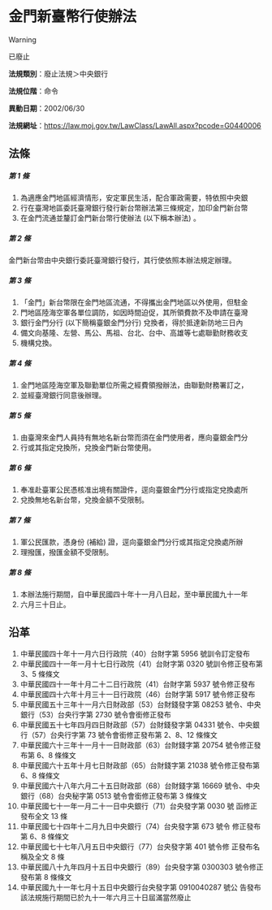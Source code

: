# 金門新臺幣行使辦法


> [!WARNING]
> 已廢止


**法規類別**：廢止法規＞中央銀行

**法規位階**：命令

**異動日期**：2002/06/30  

**法規網址**：https://law.moj.gov.tw/LawClass/LawAll.aspx?pcode=G0440006



## 法條
##### 第 1 條
1. 為適應金門地區經濟情形，安定軍民生活，配合軍政需要，特依照中央銀
1. 行在臺灣地區委託臺灣銀行發行新台幣辦法第三條規定，加印金門新台幣
1. 在金門流通並釐訂金門新台幣行使辦法 (以下稱本辦法) 。

##### 第 2 條
金門新台幣由中央銀行委託臺灣銀行發行，其行使依照本辦法規定辦理。

##### 第 3 條
1. 「金門」新台幣限在金門地區流通，不得攜出金門地區以外使用，但駐金
1. 門地區陸海空軍各單位調防，如因時間迫促，其所領費款不及申請在臺灣
1. 銀行金門分行 (以下簡稱臺銀金門分行) 兌換者，得於抵達新防地三日內
1. 備文向基隆、左營、馬公、馬祖、台北、台中、高雄等七處聯勤財務收支
1. 機構兌換。

##### 第 4 條
1. 金門地區陸海空軍及聯勤單位所需之經費領撥辦法，由聯勤財務署訂之，
1. 並經臺灣銀行同意後辦理。

##### 第 5 條
1. 由臺灣來金門人員持有無地名新台幣而須在金門使用者，應向臺銀金門分
1. 行或其指定兌換所，兌換金門新台幣使用。

##### 第 6 條
1. 奉准赴臺軍公民憑核准出境有關證件，逕向臺銀金門分行或指定兌換處所
1. 兌換無地名新台幣，兌換金額不受限制。

##### 第 7 條
1. 軍公民匯款，憑身份 (補給) 證，逕向臺銀金門分行或其指定兌換處所辦
1. 理撥匯，撥匯金額不受限制。

##### 第 8 條
1. 本辦法施行期間，自中華民國四十年十一月八日起，至中華民國九十一年
1. 六月三十日止。

## 沿革
1. 中華民國四十年十一月六日行政院（40）台財字第 5956 號訓令訂定發布
1. 中華民國四十一年一月十七日行政院（41）台財字第 0320 號訓令修正發布第 3、5 條條文
1. 中華民國四十一年十月二十二日行政院（41）台財字第 5937 號令修正發布
1. 中華民國四十六年十月三十一日行政院（46）台財字第 5917 號令修正發布
1. 中華民國五十三年十一月六日財政部（53）台財錢發字第 08253  號令、中央銀行（53）台央行字第 2730 號令會銜修正發布
1. 中華民國五十七年四月四日財政部（57）台財錢發字第 04331  號令、中央銀行（57）台央行字第 73 號令會銜修正發布第 2、8、12 條條文
1. 中華民國六十三年十一月十一日財政部（63）台財錢字第 20754  號令修正發布第 6、8 條條文
1. 中華民國六十五年十月七日財政部（65）台財錢字第 21038  號令修正發布第 6、8 條條文
1. 中華民國六十八年六月二十五日財政部（68）台財錢字第 16669  號令、中央銀行（68）台央秘字第 0513 號令會銜修正發布第 3  條條文
1.  中華民國七十一年一月二十一日中央銀行（71）台央發字第 0030 號  函修正發布全文 13 條
1.  中華民國七十四年十二月九日中央銀行（74）台央發字第 673  號令  修正發布第 6、8 條條文
1.  中華民國七十七年八月五日中央銀行（77）台央發字第 401  號令修  正發布名稱及全文 8  條
1.  中華民國八十九年四月十五日中央銀行（89）台央發字第 0300303  號令修正發布第 8  條條文
1.  中華民國九十一年七月十五日中央銀行台央發字第 0910040287 號公  告發布該法規施行期間已於九十一年六月三十日屆滿當然廢止
